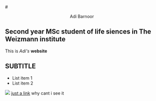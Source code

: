 #<p align=center> Adi Barnoor </p>





## Second year MSc student of life siences in The Weizmann institute
This is *Adi's* **website**

## SUBTITLE
* List item 1
* List item 2

![](https://cdn.britannica.com/80/150980-050-84B9202C/Giant-panda-cub-branch.jpg)
[just a link](https://cdn.britannica.com/80/150980-050-84B9202C/Giant-panda-cub-branch.jpg)
why cant i see it
